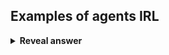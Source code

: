 ## Examples of agents IRL
<details>
<summary><b>Reveal answer</b></summary>
- Alexa<br>- Humanoid Robots<br>- Autonomous Cars<br>- Firewall (software based agent)
</details>
